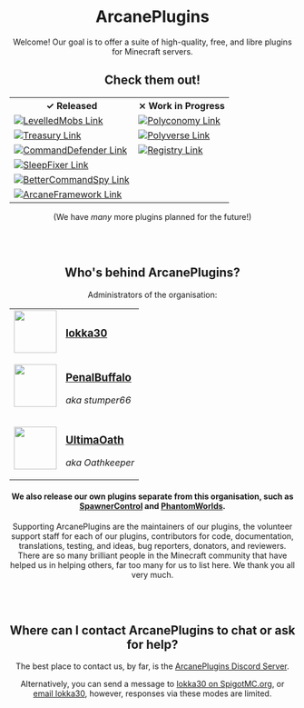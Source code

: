 <div align="center">

# ArcanePlugins

Welcome! Our goal is to offer a suite of high-quality, free, and libre plugins for Minecraft servers. 

## Check them out!

<table>
  <tr>
    <th>✓ Released</th>
    <th>⨯ Work in Progress</th>
  </tr>

  <tr>
    <td>
      <a href="https://github.com/ArcanePlugins/LevelledMobs">
        <img alt="LevelledMobs Link" src="https://github-readme-stats.vercel.app/api/pin/?username=ArcanePlugins&repo=LevelledMobs&show_owner=true&theme=react" />
      </a>
    </td>
    <td>
      <a href="https://github.com/ArcanePlugins/Polyconomy">
        <img alt="Polyconomy Link" src="https://github-readme-stats.vercel.app/api/pin/?username=ArcanePlugins&repo=Polyconomy&show_owner=true&theme=react" />
      </a>
    </td>
  </tr>

  <tr>
    <td>
      <a href="https://github.com/ArcanePlugins/Treasury">
        <img alt="Treasury Link" src="https://github-readme-stats.vercel.app/api/pin/?username=ArcanePlugins&repo=Treasury&show_owner=true&theme=react" />
      </a>
    </td>
    <td>
      <a href="https://github.com/ArcanePlugins/Polyverse">
        <img alt="Polyverse Link" src="https://github-readme-stats.vercel.app/api/pin/?username=ArcanePlugins&repo=Polyverse&show_owner=true&theme=react" />
      </a>
    </td>
  </tr>

  <tr>
    <td>
      <a href="https://github.com/ArcanePlugins/commanddefender">
        <img alt="CommandDefender Link" src="https://github-readme-stats.vercel.app/api/pin/?username=ArcanePlugins&repo=CommandDefender&show_owner=true&theme=react" />
      </a>
    </td>
    <td>
      <a href="https://github.com/ArcanePlugins/Registry">
        <img alt="Registry Link" src="https://github-readme-stats.vercel.app/api/pin/?username=ArcanePlugins&repo=Registry&show_owner=true&theme=react" />
      </a>
    </td>
  </tr>

  <tr>
    <td>
      <a href="https://github.com/ArcanePlugins/SleepFixer">
        <img alt="SleepFixer Link" src="https://github-readme-stats.vercel.app/api/pin/?username=ArcanePlugins&repo=SleepFixer&show_owner=true&theme=react" />
      </a>
    </td>
    <td>
    </td>
  </tr>

  <tr>
    <td>
      <a href="https://github.com/ArcanePlugins/BetterCommandSpy">
        <img alt="BetterCommandSpy Link" src="https://github-readme-stats.vercel.app/api/pin/?username=ArcanePlugins&repo=BetterCommandSpy&show_owner=true&theme=react" />
      </a>
    </td>
    <td>
    </td>
  </tr>

  <tr>
    <td>
      <a href="https://github.com/ArcanePlugins/ArcaneFramework">
        <img alt="ArcaneFramework Link" src="https://github-readme-stats.vercel.app/api/pin/?username=ArcanePlugins&repo=ArcaneFramework&show_owner=true&theme=react" />
      </a>
    </td>
    <td>
    </td>
  </tr>
</table>

(We have *many* more plugins planned for the future!)
  
<br /><br />
  
## Who's behind ArcanePlugins?
  
Administrators of the organisation:
  
<table>
<tr><td>
<img src="https://avatars.githubusercontent.com/u/59464084" height="75"/>
</td><td>
<h3><a href="https://github.com/lokka30">lokka30</a></h3>
</td></tr>
  
<tr><td>
<img src="https://avatars.githubusercontent.com/u/18266662" height="75"/>
</td><td>
<h3><a href="https://github.com/stumper66">PenalBuffalo</a></h3>
<p><i>aka stumper66</i></p>
</td></tr>
  
<tr><td>
<img src="https://avatars.githubusercontent.com/u/19399136" height="75"/>
</td><td>
<h3><a href="https://github.com/UltimaOath">UltimaOath</a></h3>
<p><i>aka Oathkeeper</i></p>
</td></tr>
</table>
  
#### We also release our own plugins separate from this organisation, such as [SpawnerControl](https://www.spigotmc.org/resources/spawnercontrol.98872/) and [PhantomWorlds](https://www.spigotmc.org/resources/phantomworlds.84099/).
  
Supporting ArcanePlugins are the maintainers of our plugins, the volunteer support staff for each of our plugins, contributors for code, documentation, translations, testing, and ideas, bug reporters, donators, and reviewers. There are so many brilliant people in the Minecraft community that have helped us in helping others, far too many for us to list here. We thank you all very much.
  
<br /><br />
  
## Where can I contact ArcanePlugins to chat or ask for help?
  
The best place to contact us, by far, is the [ArcanePlugins Discord Server](https://www.discord.io/arcaneplugins).
  
Alternatively, you can send a message to [lokka30 on SpigotMC.org](https://www.spigotmc.org/conversations/add?to=lokka30), or [email lokka30](mailto:lokka30@protonmail.com), however, responses via these modes are limited.

</div>
